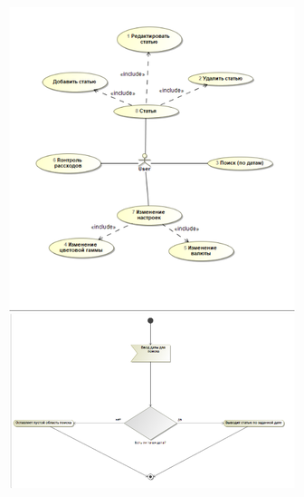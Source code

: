 
![Image_alt](https://github.com/Madbear031/TRTPO_Project/blob/master/Diagrams/Use%20case.png)
![Image_alt](https://github.com/Madbear031/TRTPO_Project/blob/master/Diagrams/Activity.png)
